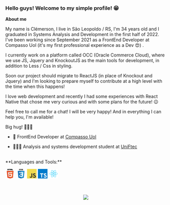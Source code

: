 ### Hello guys! Welcome to my simple profile! 😁

**About me**

My name is Clémerson, I live in São Leopoldo / RS, I'm 34 years old and I graduated in Systems Analysis and Development in the first half of 2022. I've been working since September 2021 as a FrontEnd Developer at Compasso Uol (it's my first professional experience as a Dev 😍) .

I currently work on a platform called OCC (Oracle Commerce Cloud), where we use JS, Jquery and KnockoutJS as the main tools for development, in addition to Less / Css in styling.

Soon our project should migrate to ReactJS (in place of Knockout and Jquery) and I'm looking to prepare myself to contribute at a high level with the time when this happens!

I love web development and recently I had some experiences with React Native that chose me very curious and with some plans for the future! 😉

Feel free to call me for a chat! I will be very happy! And in everything I can help you, I'm available!

Big hug! 🚀🚀🚀

- 💼 FrontEnd Developer at [Compasso Uol](https://compassouol.com/)

- 👨🏼‍🎓 Analysis and systems development student at [UniFtec](https://www.ftec.com.br/)
<br>
**Languages and Tools:**


<code><img height="30" src="https://raw.githubusercontent.com/github/explore/5c058a388828bb5fde0bcafd4bc867b5bb3f26f3/topics/html/html.png"></code>
<code><img height="30" src="https://raw.githubusercontent.com/github/explore/80688e429a7d4ef2fca1e82350fe8e3517d3494d/topics/css/css.png"></code>
<code><img height="30" src="https://raw.githubusercontent.com/github/explore/80688e429a7d4ef2fca1e82350fe8e3517d3494d/topics/javascript/javascript.png"></code>
<code><img height="30" src="https://raw.githubusercontent.com/github/explore/80688e429a7d4ef2fca1e82350fe8e3517d3494d/topics/typescript/typescript.png"></code>
<code><img height="30" src="https://raw.githubusercontent.com/github/explore/80688e429a7d4ef2fca1e82350fe8e3517d3494d/topics/react/react.png"></code>
<br>
<br>
<br>
<div align="center">
  <a href="https://github.com/clemersonbp">
  <img height="280em" src="https://github-readme-stats.vercel.app/api?username=clemersonbp&show_icons=true&theme=dracula&include_all_commits=true&count_private=true"/>
<!--   <img height="160em" src="https://github-readme-stats.vercel.app/api/top-langs/?username=clemersonbp&layout=compact&langs_count=7&theme=dracula"/> --> 
</div>
